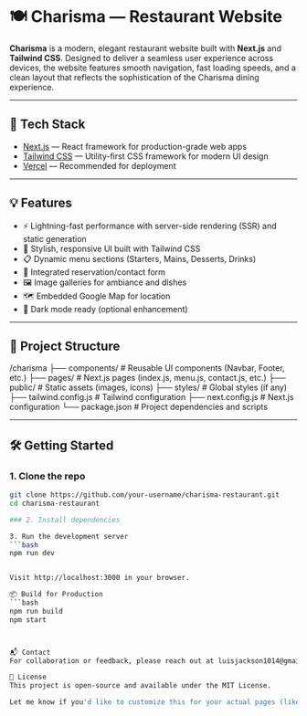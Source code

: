 # 🍽️ Charisma — Restaurant Website

**Charisma** is a modern, elegant restaurant website built with **Next.js** and **Tailwind CSS**. Designed to deliver a seamless user experience across devices, the website features smooth navigation, fast loading speeds, and a clean layout that reflects the sophistication of the Charisma dining experience.

---

## 🚀 Tech Stack

- [Next.js](https://nextjs.org/) — React framework for production-grade web apps
- [Tailwind CSS](https://tailwindcss.com/) — Utility-first CSS framework for modern UI design
- [Vercel](https://vercel.com/) — Recommended for deployment

---

## 💡 Features

- ⚡ Lightning-fast performance with server-side rendering (SSR) and static generation
- 🎨 Stylish, responsive UI built with Tailwind CSS
- 📋 Dynamic menu sections (Starters, Mains, Desserts, Drinks)
- 📅 Integrated reservation/contact form
- 🖼️ Image galleries for ambiance and dishes
- 🗺️ Embedded Google Map for location
- 🌙 Dark mode ready (optional enhancement)

---

## 📁 Project Structure

/charisma
├── components/ # Reusable UI components (Navbar, Footer, etc.)
├── pages/ # Next.js pages (index.js, menu.js, contact.js, etc.)
├── public/ # Static assets (images, icons)
├── styles/ # Global styles (if any)
├── tailwind.config.js # Tailwind configuration
├── next.config.js # Next.js configuration
└── package.json # Project dependencies and scripts



---

## 🛠️ Getting Started

### 1. Clone the repo
```bash
git clone https://github.com/your-username/charisma-restaurant.git
cd charisma-restaurant

### 2. Install dependencies

3. Run the development server
```bash
npm run dev


Visit http://localhost:3000 in your browser.

📦 Build for Production
```bash
npm run build
npm start



📬 Contact
For collaboration or feedback, please reach out at luisjackson1014@gmail.com

🧾 License
This project is open-source and available under the MIT License.

Let me know if you'd like to customize this for your actual pages (like `/about`, `/gallery`, or third-party

